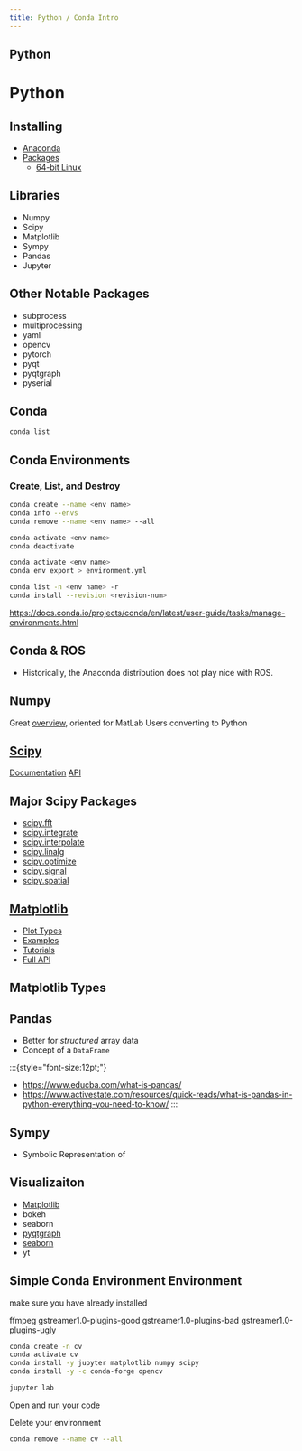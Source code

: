 ```yaml
---
title: Python / Conda Intro
---
```


## Python

# Python

## Installing

- [Anaconda](https://www.anaconda.com/products/distribution)
- [Packages](https://docs.anaconda.com/anaconda/packages/pkg-docs/)
    - [64-bit Linux](https://docs.anaconda.com/anaconda/packages/py3.10_linux-64/)

## Libraries

- Numpy
- Scipy
- Matplotlib
- Sympy
- Pandas
- Jupyter

## Other Notable Packages

- subprocess
- multiprocessing
- yaml
- opencv
- pytorch
- pyqt
- pyqtgraph
- pyserial

<!--
## Other Packages / Libraries

:::{style="font-size:12pt;"}
:::columns
:::column

- subprocess
- multiprocessing
- argcomplete
- anyqt
- asyncio
- [bokeh](https://docs.bokeh.org/en/latest/)
- yaml / pyyaml
- cudatoolkit
- cudnn
- cvxopt
- cython
- [dask](https://dask.org)
- django
- fftw
- fuel
- geos / shapely
- git
- gitpython
- graphviz
- imageio
- imagesize
- ipython
- jinja
- json5
- jupyter notebook  / [jupyterlab](https://jupyterlab.readthedocs.io/en/stable/)
- matplotlib
- mkl_fft
- [cupy](https://numfocus.org/project/cupy)
- opencv
- paramiko
- pillow
- pip
- plotly
- psutil
- pydot /pydotplus/graphviz/python-graphviz
- pyopengl
- pyqt / qt / qtpy
- pyserial
- pytest
- python-slugify
- pytorch
- pytz
- pywget / wget
- re / regex
- requests & beautifulsoup
- [scikit-image](https://scikit-image.org/) / [scikit-learn](https://scikit-learn.org/stable/)
- setuptools
- sphinx
- spyder
- sympy
- tensorflow
- theano
- [yt](https://yt-project.org/)

<https://docs.anaconda.com/anaconda/packages/py3.10_linux-64/>

-->

## Conda

```bash
conda list
```

## Conda Environments

### Create, List, and Destroy

```bash
conda create --name <env name>
conda info --envs
conda remove --name <env name> --all
```

```bash
conda activate <env name>
conda deactivate
```

```bash
conda activate <env name>
conda env export > environment.yml
```

```bash
conda list -n <env name> -r
conda install --revision <revision-num>
```

<https://docs.conda.io/projects/conda/en/latest/user-guide/tasks/manage-environments.html>

## Conda & ROS

- Historically, the Anaconda distribution does not play nice with ROS.

## Numpy

Great [overview](https://numpy.org/doc/stable/user/numpy-for-matlab-users.html), oriented for MatLab Users converting to Python

## [Scipy](https://scipy.org/)

[Documentation](https://docs.scipy.org/doc/scipy/)
[API](https://docs.scipy.org/doc/scipy/reference/index.html#scipy-api)

## Major Scipy Packages

- [scipy.fft](https://docs.scipy.org/doc/scipy/reference/fft.html)
- [scipy.integrate](https://docs.scipy.org/doc/scipy/reference/integrate.html)
- [scipy.interpolate](https://docs.scipy.org/doc/scipy/reference/interpolate.html)
- [scipy.linalg](https://docs.scipy.org/doc/scipy/reference/linalg.html)
- [scipy.optimize](https://docs.scipy.org/doc/scipy/reference/optimize.html)
- [scipy.signal](https://docs.scipy.org/doc/scipy/reference/signal.html)
- [scipy.spatial](https://docs.scipy.org/doc/scipy/reference/spatial.html)

## [Matplotlib](https://matplotlib.org/)

- [Plot Types](https://matplotlib.org/stable/plot_types/index)
- [Examples](https://matplotlib.org/stable/gallery/index)
- [Tutorials](https://matplotlib.org/stable/tutorials/index)
- [Full API](https://matplotlib.org/stable/api/index)

## Matplotlib Types

## Pandas

- Better for *structured* array data
- Concept of a ```DataFrame```

:::{style="font-size:12pt;"}

- <https://www.educba.com/what-is-pandas/>
- <https://www.activestate.com/resources/quick-reads/what-is-pandas-in-python-everything-you-need-to-know/>
:::

## Sympy

- Symbolic Representation of

## Visualizaiton

- [Matplotlib](https://matplotlib.org/)
- bokeh
- seaborn
- [pyqtgraph](https://www.pyqtgraph.org/)
- [seaborn](https://seaborn.pydata.org/)
- yt


## Simple Conda Environment Environment

make sure you have already installed

ffmpeg gstreamer1.0-plugins-good gstreamer1.0-plugins-bad gstreamer1.0-plugins-ugly

```bash
conda create -n cv
conda activate cv
conda install -y jupyter matplotlib numpy scipy
conda install -y -c conda-forge opencv
```

```bash
jupyter lab
```

Open and run your code

Delete your environment

```bash
conda remove --name cv --all
```
